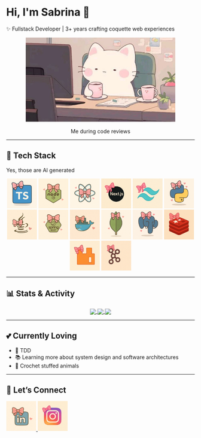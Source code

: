 # Hi, I'm Sabrina 🎀  

✨ Fullstack Developer | 3+ years crafting coquette web experiences

<p align="center">
  <img src="media/cat.jpeg" alt="Me" width="400" />
  <p align="center">Me during code reviews</p>
</p>

---

## 🚀 Tech Stack
Yes, those are AI generated
<p align="center">
  <img src="media/logos/typescript.png" alt="TypeScript" width="80" height="80"/>
  <img src="media/logos/node.png" alt="Nodejs" width="80" height="80"/>
  <img src="media/logos/react.png" alt="React" width="80" height="80"/>
  <img src="media/logos/next.webp" alt="Nextjs" width="80" height="80"/>
  <img src="media/logos/tailwind.webp" alt="Tailwind" width="80" height="80"/>
  <img src="media/logos/python.png" alt="Python" width="80" height="80"/>
  <img src="media/logos/java.webp" alt="Java" width="80" height="80"/>
  <img src="media/logos/springboot.png" alt="SpringBoot" width="80" height="80"/>
  <img src="media/logos/docker.webp" alt="Docker" width="80" height="80"/>
  <img src="media/logos/mongodb.png" alt="MongoDB" width="80" height="80"/>
  <img src="media/logos/postgresql.png" alt="PostgreSQL" width="80" height="80"/>
  <img src="media/logos/redis.webp" alt="Redis" width="80" height="80"/>
  <img src="media/logos/rabbitmq.webp" alt="RabbitMQ" width="80" height="80"/>
  <img src="media/logos/kafka.webp" alt="Kafka" width="80" height="80"/>
</p>

---

## 📊 Stats & Activity

<p align="center">

<a href="https://my-stats-pi-ashen.vercel.app/api/top-langs/?username=sabucds&layout=compact&bg_color=fffafc&title_color=ffb6c1&text_color=555&icon_color=aee8fc&border_color=e6e6fa">
  <img height=200 align="center" src="https://my-stats-pi-ashen.vercel.app/api/top-langs/?username=sabucds&layout=compact&bg_color=fffafc&title_color=ffb6c1&text_color=555&icon_color=aee8fc&border_color=e6e6fa" />
</a>

<a href="https://my-stats-pi-ashen.vercel.app/api?username=sabucds&show_icons=true&bg_color=fffafc&title_color=ffb6c1&text_color=555&icon_color=aee8fc&border_color=e6e6fa&role=OWNER,ORGANIZATION_MEMBER,COLLABORATOR">
  <img height=200 align="center" src="https://my-stats-pi-ashen.vercel.app/api?username=sabucds&show_icons=true&bg_color=fffafc&title_color=ffb6c1&text_color=555&icon_color=aee8fc&border_color=e6e6fa&role=OWNER,ORGANIZATION_MEMBER,COLLABORATOR" />
</a>

<a href="https://my-stats-pi-ashen.vercel.app/api/wakatime/?username=@sabucds&layout=compact&bg_color=fffafc&title_color=ffb6c1&text_color=555&icon_color=aee8fc&border_color=e6e6fa">
  <img height=200 align="center" src="https://my-stats-pi-ashen.vercel.app/api/wakatime/?username=@sabucds&layout=compact&bg_color=fffafc&title_color=ffb6c1&text_color=555&icon_color=aee8fc&border_color=e6e6fa" />
</a>
</p>

---

## 💕 Currently Loving
- 🧪 TDD
- 📚 Learning more about system design and software architectures
- 🧶 Crochet stuffed animals 

---

## 💌 Let’s Connect
<a href="https://www.linkedin.com/in/sabrina-correia-b199b1229">
  <img src="media/logos/linkedin.webp" alt="LinkedinProfile" width="80" height="80"/>
</a>
<a href="https://www.instagram.com/sabucds">
  <img src="media/logos/instagram.webp" alt="InstagramProfile" width="80" height="80"/>
</a>

